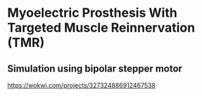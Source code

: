 # Myoelectric Prosthesis With Targeted Muscle Reinnervation (TMR)

## Simulation using bipolar stepper motor

https://wokwi.com/projects/327324886912467538
